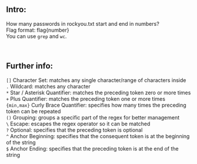 ## Intro:

How many passwords in rockyou.txt start and end in numbers? <br/>
Flag format: flag{number}
<br/>
You can use `grep` and `wc`.

<br/> 

## Further info:
`[]`	Character Set: matches any single character/range of characters inside
<br/>
`.`	Wildcard: matches any character
<br/>
`*`	Star / Asterisk Quantifier: matches the preceding token zero or more times
<br/>
`+`	Plus Quantifier: matches the preceding token one or more times
<br/>
`{min,max}`	Curly Brace Quantifier: specifies how many times the preceding token can be repeated
<br/>
`()`	Grouping: groups a specific part of the regex for better management
<br/>
`\`	Escape: escapes the regex operator so it can be matched
<br/>
`?`	Optional: specifies that the preceding token is optional
<br/>
`^`	Anchor Beginning: specifies that the consequent token is at the beginning of the string
<br/>
`$`	Anchor Ending: specifies that the preceding token is at the end of the string
